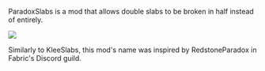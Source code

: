 ParadoxSlabs is a mod that allows double slabs to be broken in half instead of entirely.

![](https://i.imgur.com/aUKQVtR.gif)

Similarly to KleeSlabs, this mod's name was inspired by RedstoneParadox in Fabric's Discord guild.

